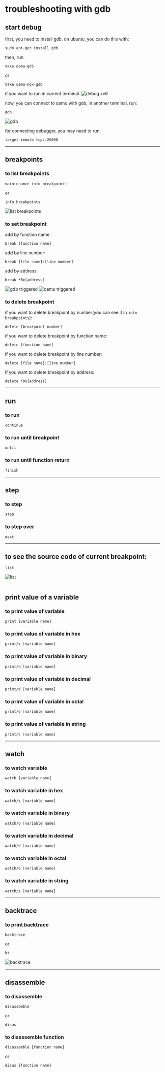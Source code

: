 # troubleshooting with gdb
## start debug

first, you need to install gdb. on ubuntu, you can do this with:
```shell
sudo apt-get install gdb
```
then, run:
```shell
make qemu-gdb
```
or
```shell
make qemu-nox-gdb
```
if you want to run in current terminal.
![debug xv6](screenshots/troubleshooting/run-in-debug.png)

now, you can connect to qemu with gdb, in another terminal, run:
```shell
gdb
```
![gdb](screenshots/troubleshooting/gdb.png)

for connecting debugger, you may need to run:
```shell
target remote tcp::26000
```
***
## breakpoints
### to list breakpoints
```shell
maintenance info breakpoints 
```
or
```shell
info breakpoints
```
![list breakpoints](screenshots/troubleshooting/list-bps.png)
### to set breakpoint
add by function name:
```shell
break [function name]
```
add by line number:
```shell
break [file name]:[line number]
```
add by address:
```shell
break *0x[address]
```
![gdb triggered](screenshots/troubleshooting/triggerd-bp.png)
![qemu triggered](screenshots/troubleshooting/triggerd-bp-qemu.png)
### to delete breakpoint
if you want to delete breakpoint by number(you can see it in `info breakpoints`):
```shell
delete [breakpoint number]
```
if you want to delete breakpoint by function name:
```shell
delete [function name]
```
if you want to delete breakpoint by line number:
```shell
delete [file name]:[line number]
```
if you want to delete breakpoint by address:
```shell
delete *0x[address]
```
***
## run
### to run
```shell
continue
```
### to run until breakpoint
```shell
until
```
### to run until function return
```shell
finish
```
***
## step
### to step
```shell
step
```
### to step over
```shell
next
```
***
## to see the source code of current breakpoint:
```shell
list
```
![list](screenshots/troubleshooting/list.png)
***
## print value of a variable
### to print value of variable
```shell
print [variable name]
```
### to print value of variable in hex
```shell
print/x [variable name]
```
### to print value of variable in binary
```shell
print/b [variable name]
```
### to print value of variable in decimal
```shell
print/d [variable name]
```
### to print value of variable in octal
```shell
print/o [variable name]
```
### to print value of variable in string
```shell
print/s [variable name]
```
***
## watch
### to watch variable
```shell
watch [variable name]
```
### to watch variable in hex
```shell
watch/x [variable name]
```
### to watch variable in binary
```shell
watch/b [variable name]
```
### to watch variable in decimal
```shell
watch/d [variable name]
```
### to watch variable in octal
```shell
watch/o [variable name]
```
### to watch variable in string
```shell
watch/s [variable name]
```
***
## backtrace
### to print backtrace
```shell
backtrace
```
or
```shell
bt
```
![backtrace](screenshots/troubleshooting/backtrace.png)
***
## disassemble
### to disassemble
```shell
disassemble
```
or
```shell
disas
```
### to disassemble function
```shell
disassemble [function name]
```
or
```shell
disas [function name]
```